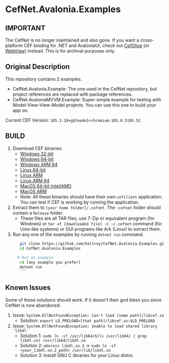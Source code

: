 # CefNet.Avalonia.Examples

## IMPORTANT

The CefNet is no longer maintained and also gone. If you want a cross-platform CEF binding for .NET and AvaloniaUI, check out [CefGllue](https://github.com/OutSystems/CefGlue) (or [WebView](https://github.com/OutSystems/WebView)) instead. This is for archival purposes only.

## Original Description

This repository contains 2 examples.

 - CefNet.Avalonia.Example: The one used in the CefNet repository, but project references are replaced with package references.
 - CefNet.AvaloniaMVVM.Example: Super-simple example for testing with Model-View-View-Model projects. You can use this one to build your app on.

Current CEF Version: `105.3.18+gbfea4e1+chromium-105.0.5195.52`

## BUILD

1. Download CEF binaries:
     - [Windows 32-bit](https://cef-builds.spotifycdn.com/cef_binary_105.3.18%2Bgbfea4e1%2Bchromium-105.0.5195.52_windows32_beta_client.tar.bz2)
     - [Windows 64-bit](https://cef-builds.spotifycdn.com/cef_binary_105.3.18%2Bgbfea4e1%2Bchromium-105.0.5195.52_windows64_beta_client.tar.bz2)
     - [Windows ARM 64](https://cef-builds.spotifycdn.com/cef_binary_105.3.18%2Bgbfea4e1%2Bchromium-105.0.5195.52_windows3arm64_beta_client.tar.bz2)
     - [Linux 64-bit](https://cef-builds.spotifycdn.com/cef_binary_105.3.18%2Bgbfea4e1%2Bchromium-105.0.5195.52_linux64_beta_client.tar.bz2)
     - [Linux ARM](https://cef-builds.spotifycdn.com/cef_binary_105.3.18%2Bgbfea4e1%2Bchromium-105.0.5195.52_linuxarm_beta_client.tar.bz2)
     - [Linux ARM 64](https://cef-builds.spotifycdn.com/cef_binary_105.3.18%2Bgbfea4e1%2Bchromium-105.0.5195.52_linuxarm64_beta_client.tar.bz2)
     - [MacOS 64-bit Intel/AMD](https://cef-builds.spotifycdn.com/cef_binary_105.3.18%2Bgbfea4e1%2Bchromium-105.0.5195.52_macosx64_beta_client.tar.bz2)
     - [MacOS ARM](https://cef-builds.spotifycdn.com/cef_binary_105.3.18%2Bgbfea4e1%2Bchromium-105.0.5195.52_macosarm64_beta_client.tar.bz2)
     - Note: All these binaries should have their own `cefclient` application. You can test if CEF is working by running the application.
2. Extract them to `[your home folder]/.cefnet`. The `.cefnet` folder should contain a `Release` folder.
     - These files are all TAR files, use 7-Zip or equivalent program (for Windows) or `tar xf [downloaded file] -C ~/.cefnet` command (for Unix-like systems) or GUI programs like Ark (Linux) to extract them.
3. Run any one of the examples by running `dotnet run` command.
     ```bash
        git clone https://github.com/haltroy/CefNet.Avalonia.Examples.git
        cd CefNet.Avalonia.Examples
       
       # Run an example
        cd [any example you prefer]
        dotnet run
        ```

## Known Issues

Some of these solutions should work. If it doesn't then god bless you since CefNet is now abandoned.

1. Issue: `System.DllNotFoundException: Can't load [some path]/libcef.so`
    - Solution: `export LD_PRELOAD=[that path]/libcef.so:$LD_PRELOAD`
2. Issue: `System.DllNotFoundException: Unable to load shared library 'libdl'`
    - Solution 1: `sudo ln -sf /usr/lib64/$(ls /usr/lib64/ | grep libdl.so) /usr/lib64/libdl.so`
    - Solution 2: `whereis libdl.so.2` -> `sudo ln -sf <your_libdl.so.2_path> /usr/lib/libdl.so`
    - Solution 3: Install GNU C libraries for your Linux distro.
  
 
